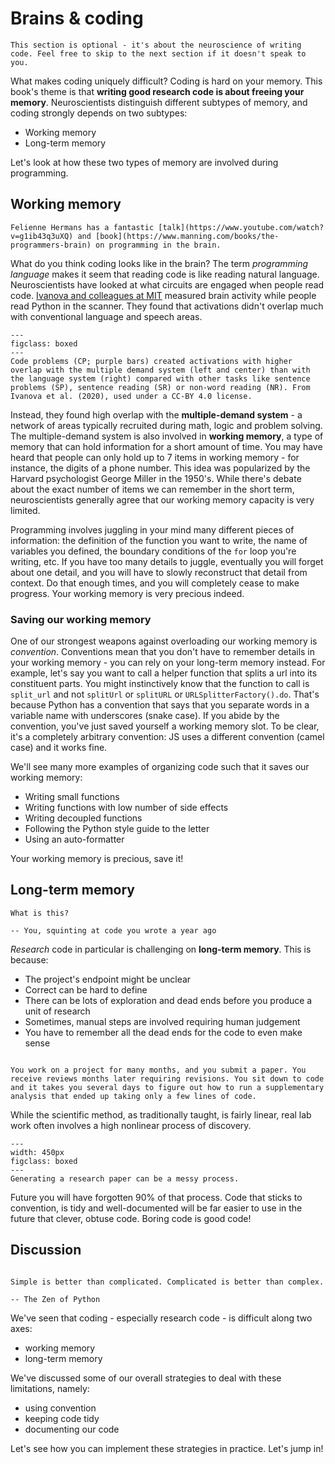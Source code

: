 # Brains & coding

```{admonition} Optional
This section is optional - it's about the neuroscience of writing code. Feel free to skip to the next section if it doesn't speak to you.
```

What makes coding uniquely difficult? Coding is hard on your memory. This book's theme is that **writing good research code is about freeing your memory**. Neuroscientists distinguish different subtypes of memory, and coding strongly depends on two subtypes:

* Working memory
* Long-term memory

Let's look at how these two types of memory are involved during programming.

## Working memory

```{margin}
Felienne Hermans has a fantastic [talk](https://www.youtube.com/watch?v=g1ib43q3uXQ) and [book](https://www.manning.com/books/the-programmers-brain) on programming in the brain. 
```

What do you think coding looks like in the brain? The term *programming language* makes it seem that reading code is like reading natural language. Neuroscientists have looked at what circuits are engaged when people read code.  [Ivanova and colleagues at MIT](https://elifesciences.org/articles/58906) measured brain activity while people read Python in the scanner. They found that activations didn't overlap much with conventional language and speech areas. 

```{figure} figures/wm-federenko.png
---
figclass: boxed
---
Code problems (CP; purple bars) created activations with higher overlap with the multiple demand system (left and center) than with the language system (right) compared with other tasks like sentence problems (SP), sentence reading (SR) or non-word reading (NR). From Ivanova et al. (2020), used under a CC-BY 4.0 license.
```

Instead, they found high overlap with the **multiple-demand system** - a network of areas typically recruited during math, logic and problem solving. The multiple-demand system is also involved in **working memory**, a type of memory that can hold information for a short amount of time. You may have heard that people can only hold up to 7 items in working memory - for instance, the digits of a phone number. This idea was popularized by the Harvard psychologist George Miller in the 1950's. While there's debate about the exact number of items we can remember in the short term, neuroscientists generally agree that our working memory capacity is very limited.

Programming involves juggling in your mind many different pieces of information: the definition of the function you want to write, the name of variables you defined, the boundary conditions of the `for` loop you're writing, etc. If you have too many details to juggle, eventually you will forget about one detail, and you will have to slowly reconstruct that detail from context. Do that enough times, and you will completely cease to make progress. Your working memory is very precious indeed.

### Saving our working memory

One of our strongest weapons against overloading our working memory is *convention*. Conventions mean that you don't have to remember details in your working memory - you can rely on your long-term memory instead. For example, let's say you want to call a helper function that splits a url into its constituent parts. You might instinctively know that the function to call is `split_url` and not `splitUrl` or `splitURL` or `URLSplitterFactory().do`. That's because Python has a convention that says that you separate words in a variable name with underscores (snake case). If you abide by the convention, you've just saved yourself a working memory slot. To be clear, it's a completely arbitrary convention: JS uses a different convention (camel case) and it works fine. 

We'll see many more examples of organizing code such that it saves our working memory:

* Writing small functions
* Writing functions with low number of side effects
* Writing decoupled functions
* Following the Python style guide to the letter
* Using an auto-formatter

Your working memory is precious, save it!

## Long-term memory

```{epigraph}
What is this?

-- You, squinting at code you wrote a year ago
```

*Research* code in particular is challenging on **long-term memory**. This is because:

* The project's endpoint might be unclear
* Correct can be hard to define
* There can be lots of exploration and dead ends before you produce a unit of research
* Sometimes, manual steps are involved requiring human judgement
* You have to remember all the dead ends for the code to even make sense

```{admonition} Has this ever happened to you? 

You work on a project for many months, and you submit a paper. You receive reviews months later requiring revisions. You sit down to code and it takes you several days to figure out how to run a supplementary analysis that ended up taking only a few lines of code.
```

While the scientific method, as traditionally taught, is fairly linear, real lab work often involves a high nonlinear process of discovery. 

```{figure} figures/lifecycle_complex.svg
---
width: 450px
figclass: boxed
---
Generating a research paper can be a messy process.
```

Future you will have forgotten 90% of that process. Code that sticks to convention, is tidy and well-documented will be far easier to use in the future that clever, obtuse code. Boring code is good code! 

## Discussion

```{epigraph}

Simple is better than complicated. Complicated is better than complex.

-- The Zen of Python
```

We've seen that coding - especially research code - is difficult along two axes:

* working memory
* long-term memory

We've discussed some of our overall strategies to deal with these limitations, namely:

* using convention
* keeping code tidy
* documenting our code

Let's see how you can implement these strategies in practice. Let's jump in!